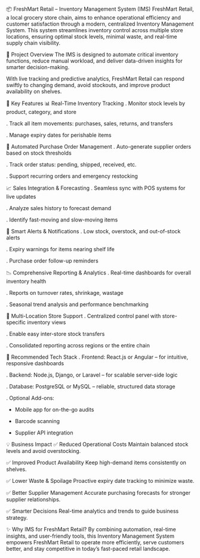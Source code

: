 📦 FreshMart Retail – Inventory Management System (IMS)
FreshMart Retail, a local grocery store chain, aims to enhance operational efficiency and customer satisfaction through a modern, centralized Inventory Management System.
This system streamlines inventory control across multiple store locations, ensuring optimal stock levels, minimal waste, and real-time supply chain visibility.

🚀 Project Overview
The IMS is designed to automate critical inventory functions, reduce manual workload, and deliver data-driven insights for smarter decision-making.

With live tracking and predictive analytics, FreshMart Retail can respond swiftly to changing demand, avoid stockouts, and improve product availability on shelves.

🔧 Key Features
📊 Real-Time Inventory Tracking
. Monitor stock levels by product, category, and store

. Track all item movements: purchases, sales, returns, and transfers

. Manage expiry dates for perishable items

🛒 Automated Purchase Order Management
. Auto-generate supplier orders based on stock thresholds

. Track order status: pending, shipped, received, etc.

. Support recurring orders and emergency restocking

📈 Sales Integration & Forecasting
. Seamless sync with POS systems for live updates

. Analyze sales history to forecast demand

. Identify fast-moving and slow-moving items

🔔 Smart Alerts & Notifications
. Low stock, overstock, and out-of-stock alerts

. Expiry warnings for items nearing shelf life

. Purchase order follow-up reminders

📉 Comprehensive Reporting & Analytics
. Real-time dashboards for overall inventory health

. Reports on turnover rates, shrinkage, wastage

. Seasonal trend analysis and performance benchmarking

🏪 Multi-Location Store Support
. Centralized control panel with store-specific inventory views

. Enable easy inter-store stock transfers

. Consolidated reporting across regions or the entire chain

🧰 Recommended Tech Stack
. Frontend: React.js or Angular – for intuitive, responsive dashboards

. Backend: Node.js, Django, or Laravel – for scalable server-side logic

. Database: PostgreSQL or MySQL – reliable, structured data storage

. Optional Add-ons:

* Mobile app for on-the-go audits

* Barcode scanning

* Supplier API integration

💡 Business Impact
✅ Reduced Operational Costs
Maintain balanced stock levels and avoid overstocking.

✅ Improved Product Availability
Keep high-demand items consistently on shelves.

✅ Lower Waste & Spoilage
Proactive expiry date tracking to minimize waste.

✅ Better Supplier Management
Accurate purchasing forecasts for stronger supplier relationships.

✅ Smarter Decisions
Real-time analytics and trends to guide business strategy.

✨ Why IMS for FreshMart Retail?
By combining automation, real-time insights, and user-friendly tools, this Inventory Management System empowers FreshMart Retail to operate more efficiently, serve customers better, and stay competitive in today’s fast-paced retail landscape.
